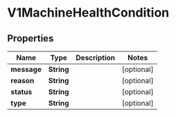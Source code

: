 # V1MachineHealthCondition

## Properties
Name | Type | Description | Notes
------------ | ------------- | ------------- | -------------
**message** | **String** |  |  [optional]
**reason** | **String** |  |  [optional]
**status** | **String** |  |  [optional]
**type** | **String** |  |  [optional]
